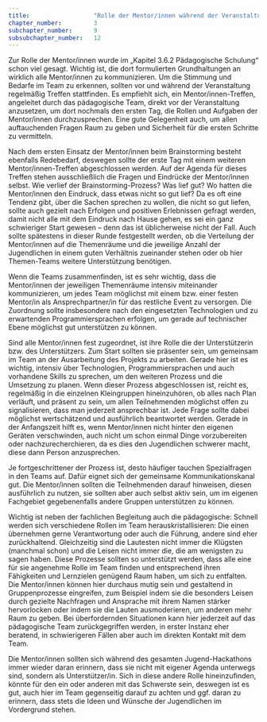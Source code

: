 ```yaml
---
title: 					"Rolle der Mentor/innen während der Veranstaltung"
chapter_number: 		3
subchapter_number:		9
subsubchapter_number:	12
---
```


Zur Rolle der Mentor/innen wurde im „Kapitel 3.6.2 Pädagogische Schulung“ schon viel gesagt. Wichtig ist, die dort formulierten Grundhaltungen an wirklich alle Mentor/innen zu kommunizieren. Um die Stimmung und Bedarfe im Team zu erkennen, sollten vor und während der Veranstaltung regelmäßig Treffen stattfinden. Es empfiehlt sich, ein Mentor/innen-Treffen, angeleitet durch das pädagogische Team, direkt vor der Veranstaltung anzusetzen, um dort nochmals den ersten Tag, die Rollen und Aufgaben der Mentor/innen durchzusprechen. Eine gute Gelegenheit auch, um allen auftauchenden Fragen Raum zu geben und Sicherheit für die ersten Schritte zu vermitteln.

Nach dem ersten Einsatz der Mentor/innen beim Brainstorming besteht ebenfalls Redebedarf, deswegen sollte der erste Tag mit einem weiteren Mentor/innen-Treffen abgeschlossen werden. Auf der Agenda für dieses Treffen stehen ausschließlich die Fragen und Eindrücke der Mentor/innen selbst. Wie verlief der Brainstorming-Prozess? Was lief gut? Wo hatten die Mentor/innen den Eindruck, dass etwas nicht so gut lief? Da es oft eine Tendenz gibt, über die Sachen sprechen zu wollen, die nicht so gut liefen, sollte auch gezielt nach Erfolgen und positiven Erlebnissen gefragt werden, damit nicht alle mit dem Eindruck nach Hause gehen, es sei ein ganz schwieriger Start gewesen – denn das ist üblicherweise nicht der Fall. Auch sollte spätestens in dieser Runde festgestellt werden, ob die Verteilung der Mentor/innen auf die Themenräume und die jeweilige Anzahl der Jugendlichen in einem guten Verhältnis zueinander stehen oder ob hier Themen-Teams weitere Unterstützung benötigen.

Wenn die Teams zusammenfinden, ist es sehr wichtig, dass die Mentor/innen der jeweiligen Themenräume intensiv miteinander kommunizieren, um jedes Team möglichst mit einem bzw. einer festen Mentor/in als Ansprechpartner/in für das restliche Event zu versorgen. Die Zuordnung sollte insbesondere nach den eingesetzten Technologien und zu erwartenden Programmiersprachen erfolgen, um gerade auf technischer Ebene möglichst gut unterstützen zu können.

Sind alle Mentor/innen fest zugeordnet, ist ihre Rolle die der Unterstützerin bzw. des Unterstützers. Zum Start sollten sie präsenter sein, um gemeinsam im Team an der Ausarbeitung des Projekts zu arbeiten. Gerade hier ist es wichtig, intensiv über Technologien, Programmiersprachen und auch vorhandene Skills zu sprechen, um den weiteren Prozess und die Umsetzung zu planen. Wenn dieser Prozess abgeschlossen ist, reicht es, regelmäßig in die einzelnen Kleingruppen hineinzuhören, ob alles nach Plan verläuft, und präsent zu sein, um allen Teilnehmenden möglichst offen zu signalisieren, dass man jederzeit ansprechbar ist. Jede Frage sollte dabei möglichst wertschätzend und ausführlich beantwortet werden. Gerade in der Anfangszeit hilft es, wenn Mentor/innen nicht hinter den eigenen Geräten verschwinden, auch nicht um schon einmal Dinge vorzubereiten oder nachzurecherchieren, da es dies den Jugendlichen schwerer macht, diese dann Person anzusprechen.

Je fortgeschrittener der Prozess ist, desto häufiger tauchen Spezialfragen in den Teams auf. Dafür eignet sich der gemeinsame Kommunikationskanal gut. Die Mentor/innen sollten die Teilnehmenden darauf hinweisen, diesen ausführlich zu nutzen, sie sollten aber auch selbst aktiv sein, um im eigenen Fachgebiet gegebenenfalls andere Gruppen unterstützen zu können.

Wichtig ist neben der fachlichen Begleitung auch die pädagogische: Schnell werden sich verschiedene Rollen im Team herauskristallisieren: Die einen übernehmen gerne Verantwortung oder auch die Führung, andere sind eher zurückhaltend. Gleichzeitig sind die Lautesten nicht immer die Klügsten (manchmal schon) und die Leisen nicht immer die, die am wenigsten zu sagen haben. Diese Prozesse sollten so unterstützt werden, dass alle eine für sie angenehme Rolle im Team finden und entsprechend ihren Fähigkeiten und Lernzielen genügend Raum haben, um sich zu entfalten. Die Mentor/innen können hier durchaus mutig sein und gestaltend in Gruppenprozesse eingreifen, zum Beispiel indem sie die besonders Leisen durch gezielte Nachfragen und Ansprache mit ihrem Namen stärker hervorlocken oder indem sie die Lauten ausmoderieren, um anderen mehr Raum zu geben. Bei überfordernden Situationen kann hier jederzeit auf das pädagogische Team zurückgegriffen werden, in erster Instanz eher beratend, in schwierigeren Fällen aber auch im direkten Kontakt mit dem Team.

Die Mentor/innen sollten sich während des gesamten Jugend-Hackathons immer wieder daran erinnern, dass sie nicht mit eigener Agenda unterwegs sind, sondern als Unterstützer/in. Sich in diese andere Rolle hineinzufinden, könnte für den ein oder anderen mit das Schwerste sein, deswegen ist es gut, auch hier im Team gegenseitig darauf zu achten und ggf. daran zu erinnern, dass stets die Ideen und Wünsche der Jugendlichen im Vordergrund stehen.